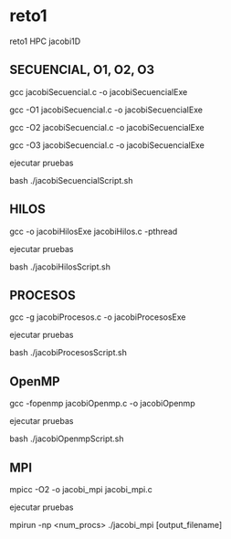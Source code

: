 # reto1
reto1 HPC jacobi1D

## SECUENCIAL, O1, O2, O3

gcc jacobiSecuencial.c -o jacobiSecuencialExe

gcc -O1 jacobiSecuencial.c -o jacobiSecuencialExe

gcc -O2 jacobiSecuencial.c -o jacobiSecuencialExe

gcc -O3 jacobiSecuencial.c -o jacobiSecuencialExe

ejecutar pruebas

bash ./jacobiSecuencialScript.sh

## HILOS

gcc -o jacobiHilosExe jacobiHilos.c -pthread

ejecutar pruebas

bash ./jacobiHilosScript.sh

## PROCESOS

gcc -g jacobiProcesos.c -o jacobiProcesosExe

ejecutar pruebas

bash ./jacobiProcesosScript.sh

## OpenMP

gcc -fopenmp jacobiOpenmp.c -o jacobiOpenmp 

ejecutar pruebas

bash ./jacobiOpenmpScript.sh

## MPI

mpicc -O2 -o jacobi_mpi jacobi_mpi.c

ejecutar pruebas

mpirun -np <num_procs> ./jacobi_mpi <n> <nsteps> [output_filename]